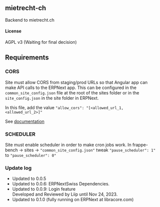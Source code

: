 ## mietrecht-ch

Backend to mietrecht.ch

#### License

AGPL v3 (Waiting for final decision)

## Requirements

### CORS

Site must allow CORS from staging/prod URLs so that Angular app can make API calls to the ERPNext app. This can be configured in the `common_site_config.json` file at the root of the sites folder or in the `site_config.json` in the site folder in ERPNext.

In this file, add the value `"allow_cors": "[<allowed_url_1, <allowed_url_2>]"`

See [documentation](https://github.com/resilient-tech/frappe_docs/blob/e07382bfbfb54b6575918df55b68b72c0fedf4ba/frappe_docs/www/docs/user/en/basics/site_config.md#optional-settings)

### SCHEDULER

Site must enable scheduler in order to make cron jobs work. In frappe-bench -> sites -> `"common_site_config.json"` tweak `"pause_scheduler": 1"` to `"pause_scheduler": 0"`


### Update log
- Updated to 0.0.5
- Updated to 0.0.6: ERPNextSwiss Dependencies.
- Updated to 0.0.9: Login feature \
Developed and Reviewed by Liip until Nov 24, 2023.
- Updated to 0.1.0 (fully running on ERPNext at libracore.com)
